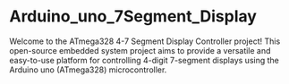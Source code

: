 # Arduino_uno_7Segment_Display
Welcome to the ATmega328 4-7 Segment Display Controller project! This open-source embedded system project aims to provide a versatile and easy-to-use platform for controlling 4-digit 7-segment displays using the Arduino uno (ATmega328) microcontroller.
